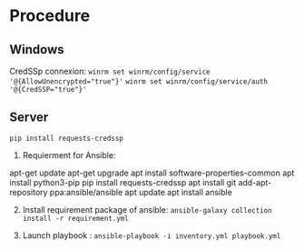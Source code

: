 # Procedure
## Windows

CredSSp connexion:
`winrm set winrm/config/service '@{AllowUnencrypted="true"}'`
`winrm set winrm/config/service/auth '@{CredSSP="true"}' `

## Server
`pip install requests-credssp `

1. Requierment for Ansible:

apt-get update
apt-get upgrade
apt install software-properties-common
apt install python3-pip
pip install requests-credssp
apt install git
add-apt-repository ppa:ansible/ansible
apt update
apt install ansible

2. Install requirement package of ansible:
`ansible-galaxy collection install -r requirement.yml`

3. Launch playbook :
`ansible-playbook -i inventory.yml playbook.yml`
